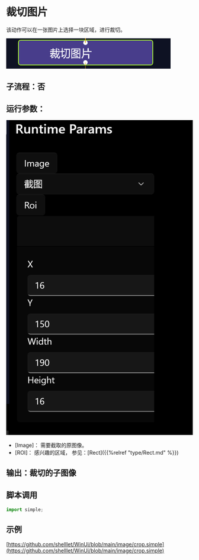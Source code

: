 # 裁切图片 
该动作可以在一张图片上选择一块区域，进行裁切。

![action](./images/01.png ':size=90%')


## 子流程：**否**

## 运行参数：
![param](./images/02.png ':size=90%')

* [Image]： 需要截取的原图像。
* [ROI]： 感兴趣的区域， 参见：[Rect]({{%relref "type/Rect.md" %}})

## 输出：裁切的子图像


## 脚本调用

```python
import simple;

```

## 示例

[https://github.com/shelllet/WinUi/blob/main/image/crop.simple](https://github.com/shelllet/WinUi/blob/main/image/crop.simple)


